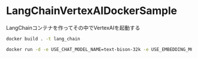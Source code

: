 # LangChainVertexAIDockerSample

LangChainコンテナを作ってその中でVertexAIを起動する

```bash
docker build . -t lang_chain
```

```bash
docker run -d -e USE_CHAT_MODEL_NAME=text-bison-32k -e USE_EMBEDDING_MODEL_NAME=textembedding-gecko@001 -e SLACK_BOT_TOKEN=xoxb-XXXX -e SLACK_APP_TOKEN=xapp-XXXX -e USE_CHAT_MODEL_NAME=text-bison-32k -e USE_EMBEDDING_MODEL_NAME=textembedding-gecko@001 -e URL=url -e APP_ENVIRONMENT=prod lang_chain
```
